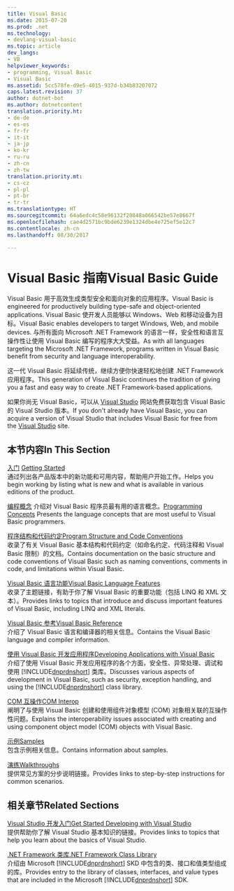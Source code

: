 ```yaml
---
title: Visual Basic
ms.date: 2015-07-20
ms.prod: .net
ms.technology:
- devlang-visual-basic
ms.topic: article
dev_langs:
- VB
helpviewer_keywords:
- programming, Visual Basic
- Visual Basic
ms.assetid: 5cc578fe-d9e5-4015-937d-b34b83207072
caps.latest.revision: 37
author: dotnet-bot
ms.author: dotnetcontent
translation.priority.ht:
- de-de
- es-es
- fr-fr
- it-it
- ja-jp
- ko-kr
- ru-ru
- zh-cn
- zh-tw
translation.priority.mt:
- cs-cz
- pl-pl
- pt-br
- tr-tr
ms.translationtype: HT
ms.sourcegitcommit: 64a6edc4c58e96132f20848a066542be57e8667f
ms.openlocfilehash: cae4d2571bc9bde6239e1324dbe4e725ef5e12c7
ms.contentlocale: zh-cn
ms.lasthandoff: 08/30/2017

---
```

# <a name="visual-basic-guide"></a><span data-ttu-id="43691-102">Visual Basic 指南</span><span class="sxs-lookup"><span data-stu-id="43691-102">Visual Basic Guide</span></span>

<span data-ttu-id="43691-103">Visual Basic 用于高效生成类型安全和面向对象的应用程序。</span><span class="sxs-lookup"><span data-stu-id="43691-103">Visual Basic is engineered for productively building type-safe and object-oriented applications.</span></span> <span data-ttu-id="43691-104">Visual Basic 使开发人员能够以 Windows、Web 和移动设备为目标。</span><span class="sxs-lookup"><span data-stu-id="43691-104">Visual Basic enables developers to target Windows, Web, and mobile devices.</span></span> <span data-ttu-id="43691-105">与所有面向 Microsoft .NET Framework 的语言一样，安全性和语言互操作性让使用 Visual Basic 编写的程序大大受益。</span><span class="sxs-lookup"><span data-stu-id="43691-105">As with all languages targeting the Microsoft .NET Framework, programs written in Visual Basic benefit from security and language interoperability.</span></span>  
  
 <span data-ttu-id="43691-106">这一代 Visual Basic 将延续传统，继续方便你快速轻松地创建 .NET Framework 应用程序。</span><span class="sxs-lookup"><span data-stu-id="43691-106">This generation of Visual Basic continues the tradition of giving you a fast and easy way to create .NET Framework-based applications.</span></span>  
  
 <span data-ttu-id="43691-107">如果你尚无 Visual Basic，可以从 [Visual Studio](https://www.visualstudio.com/products/free-developer-offers-vs) 网站免费获取包含 Visual Basic 的 Visual Studio 版本。</span><span class="sxs-lookup"><span data-stu-id="43691-107">If you don't already have Visual Basic, you can acquire a version of Visual Studio that includes Visual Basic for free from the [Visual Studio](https://www.visualstudio.com/products/free-developer-offers-vs) site.</span></span>  
  
## <a name="in-this-section"></a><span data-ttu-id="43691-108">本节内容</span><span class="sxs-lookup"><span data-stu-id="43691-108">In This Section</span></span>  
 <span data-ttu-id="43691-109">[入门](../visual-basic/getting-started/index.md) </span><span class="sxs-lookup"><span data-stu-id="43691-109">[Getting Started](../visual-basic/getting-started/index.md) </span></span>  
 <span data-ttu-id="43691-110">通过列出各产品版本中的新功能和可用内容，帮助用户开始工作。</span><span class="sxs-lookup"><span data-stu-id="43691-110">Helps you begin working by listing what is new and what is available in various editions of the product.</span></span>  
   
 <span data-ttu-id="43691-111">[编程概念](../visual-basic/programming-guide/concepts/index.md) 介绍对 Visual Basic 程序员最有用的语言概念。</span><span class="sxs-lookup"><span data-stu-id="43691-111">[Programming Concepts](../visual-basic/programming-guide/concepts/index.md) Presents the language concepts that are most useful to Visual Basic programmers.</span></span>

 [<span data-ttu-id="43691-112">程序结构和代码约定</span><span class="sxs-lookup"><span data-stu-id="43691-112">Program Structure and Code Conventions</span></span>](../visual-basic/programming-guide/program-structure/program-structure-and-code-conventions.md)  
 <span data-ttu-id="43691-113">收录了有关 Visual Basic 基本结构和代码约定（如命名约定、代码注释和 Visual Basic 限制）的文档。</span><span class="sxs-lookup"><span data-stu-id="43691-113">Contains documentation on the basic structure and code conventions of Visual Basic such as naming conventions, comments in code, and limitations within Visual Basic.</span></span>  
  
 [<span data-ttu-id="43691-114">Visual Basic 语言功能</span><span class="sxs-lookup"><span data-stu-id="43691-114">Visual Basic Language Features</span></span>](../visual-basic/programming-guide/language-features/index.md)  
 <span data-ttu-id="43691-115">收录了主题链接，有助于你了解 Visual Basic 的重要功能（包括 LINQ 和 XML 文本）。</span><span class="sxs-lookup"><span data-stu-id="43691-115">Provides links to topics that introduce and discuss important features of Visual Basic, including LINQ and XML literals.</span></span>  
   
 [<span data-ttu-id="43691-116">Visual Basic 参考</span><span class="sxs-lookup"><span data-stu-id="43691-116">Visual Basic Reference</span></span>](../visual-basic/reference/index.md)  
 <span data-ttu-id="43691-117">介绍了 Visual Basic 语言和编译器的相关信息。</span><span class="sxs-lookup"><span data-stu-id="43691-117">Contains the Visual Basic language and compiler information.</span></span>  

 [<span data-ttu-id="43691-118">使用 Visual Basic 开发应用程序</span><span class="sxs-lookup"><span data-stu-id="43691-118">Developing Applications with Visual Basic</span></span>](../visual-basic/developing-apps/index.md)  
 <span data-ttu-id="43691-119">介绍了使用 Visual Basic 开发应用程序的各个方面，安全性、异常处理、调试和使用 [!INCLUDE[dnprdnshort](~/includes/dnprdnshort-md.md)] 类库。</span><span class="sxs-lookup"><span data-stu-id="43691-119">Discusses various aspects of development in Visual Basic, such as security, exception handling, and using the [!INCLUDE[dnprdnshort](~/includes/dnprdnshort-md.md)] class library.</span></span>

 [<span data-ttu-id="43691-120">COM 互操作</span><span class="sxs-lookup"><span data-stu-id="43691-120">COM Interop</span></span>](../visual-basic/programming-guide/com-interop/index.md)  
 <span data-ttu-id="43691-121">阐明了与使用 Visual Basic 创建和使用组件对象模型 (COM) 对象相关联的互操作性问题。</span><span class="sxs-lookup"><span data-stu-id="43691-121">Explains the interoperability issues associated with creating and using component object model (COM) objects with Visual Basic.</span></span>  
  
 [<span data-ttu-id="43691-122">示例</span><span class="sxs-lookup"><span data-stu-id="43691-122">Samples</span></span>](../visual-basic/sample-applications.md)  
 <span data-ttu-id="43691-123">包含示例相关信息。</span><span class="sxs-lookup"><span data-stu-id="43691-123">Contains information about samples.</span></span>  
  
 [<span data-ttu-id="43691-124">演练</span><span class="sxs-lookup"><span data-stu-id="43691-124">Walkthroughs</span></span>](../visual-basic/walkthroughs.md)  
 <span data-ttu-id="43691-125">提供常见方案的分步说明链接。</span><span class="sxs-lookup"><span data-stu-id="43691-125">Provides links to step-by-step instructions for common scenarios.</span></span>  
  
## <a name="related-sections"></a><span data-ttu-id="43691-126">相关章节</span><span class="sxs-lookup"><span data-stu-id="43691-126">Related Sections</span></span>  
 [<span data-ttu-id="43691-127">Visual Studio 开发入门</span><span class="sxs-lookup"><span data-stu-id="43691-127">Get Started Developing with Visual Studio</span></span>](/visualstudio/ide/get-started-developing-with-visual-studio)  
 <span data-ttu-id="43691-128">提供帮助你了解 Visual Studio 基本知识的链接。</span><span class="sxs-lookup"><span data-stu-id="43691-128">Provides links to topics that help you learn about the basics of Visual Studio.</span></span>  
  
 [<span data-ttu-id="43691-129">.NET Framework 类库</span><span class="sxs-lookup"><span data-stu-id="43691-129">.NET Framework Class Library</span></span>](http://go.microsoft.com/fwlink/?LinkID=227195)  
 <span data-ttu-id="43691-130">介绍由 Microsoft [!INCLUDE[dnprdnshort](~/includes/dnprdnshort-md.md)] SKD 中包含的类、接口和值类型组成的库。</span><span class="sxs-lookup"><span data-stu-id="43691-130">Provides entry to the library of classes, interfaces, and value types that are included in the Microsoft [!INCLUDE[dnprdnshort](~/includes/dnprdnshort-md.md)] SDK.</span></span>

